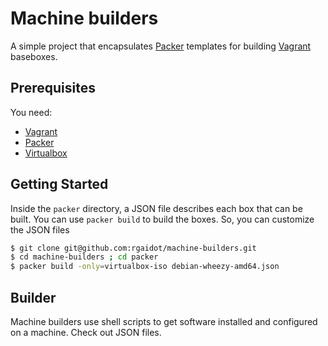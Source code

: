 # Machine builders

A simple project that encapsulates [Packer](http://packer.io) templates for building [Vagrant](http://vagrantup.com) baseboxes.

## Prerequisites

You need: 

 - [Vagrant](http://vagrantup.com)
 - [Packer](http://packer.io)
 - [Virtualbox](https://www.virtualbox.org)


## Getting Started

Inside the ``packer`` directory, a JSON file describes each box that can be built. You can use ``packer build`` to build the boxes. So, you can customize the JSON files 

```bash
$ git clone git@github.com:rgaidot/machine-builders.git
$ cd machine-builders ; cd packer
$ packer build -only=virtualbox-iso debian-wheezy-amd64.json
```
 
## Builder

Machine builders use shell scripts to get software installed and configured on a machine. Check out JSON files.
